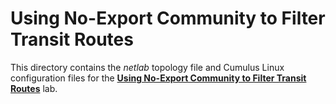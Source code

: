 # Using No-Export Community to Filter Transit Routes

This directory contains the *netlab* topology file and Cumulus Linux configuration files for the **[Using No-Export Community to Filter Transit Routes](https://bgplabs.net/policy/d-no-export/)** lab.
